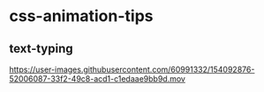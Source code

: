 # css-animation-tips

## text-typing

https://user-images.githubusercontent.com/60991332/154092876-52006087-33f2-49c8-acd1-c1edaae9bb9d.mov
